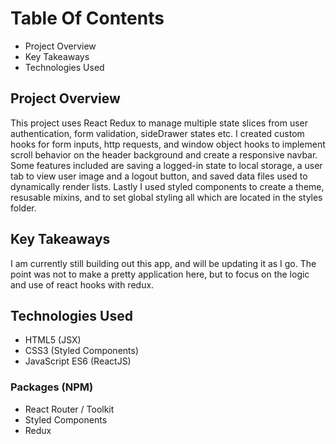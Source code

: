 # Table Of Contents

* Project Overview
* Key Takeaways
* Technologies Used

## Project Overview

This project uses React Redux to manage multiple state slices from user authentication, form validation, sideDrawer states etc. I created custom hooks for form inputs, http requests, and window object hooks to implement scroll behavior on the header background and create a responsive navbar. Some features included are saving a logged-in state to local storage, a user tab to view user image and a logout button, and saved data files used to dynamically render lists. Lastly I used styled components to create a theme, resusable mixins, and to set global styling all which are located in the styles folder.

## Key Takeaways

I am currently still building out this app, and will be updating it as I go. The point was not to make a pretty application here, but to focus on the logic and use of react hooks with redux.

## Technologies Used

* HTML5 (JSX)
* CSS3 (Styled Components)
* JavaScript ES6 (ReactJS)

### Packages (NPM)

* React Router / Toolkit
* Styled Components
* Redux
